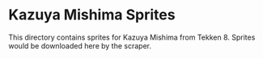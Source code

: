 # Kazuya Mishima Sprites

This directory contains sprites for Kazuya Mishima from Tekken 8.
Sprites would be downloaded here by the scraper.
